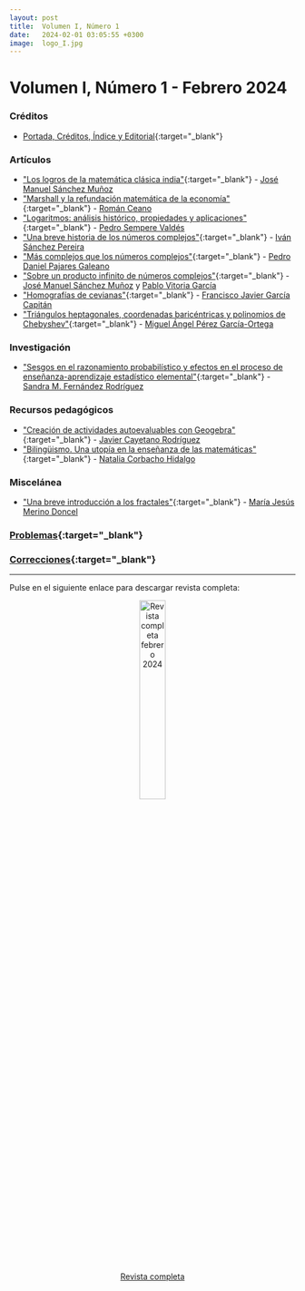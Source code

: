 ```yaml
---
layout: post
title:  Volumen I, Número 1
date:   2024-02-01 03:05:55 +0300
image:  logo_I.jpg
---
```


# Volumen I, Número 1 - Febrero 2024
<!---
Primer número de la revista Lva<sup>2</sup> donde abordamos temas tan interesantes como la matemática clásica india o los polimonios de Chebyshev. En esta edición profundizaremos sobre los números complejos desde su historia hasta el producto infinito de números complejos. Traemos de la mano de Sandra M. Fernández un interesante artículo de investigación. Finalizaremos con una breve introducción a los fractales y, por supuesto, incluimos unos retos matemáticos que esperamos sean de su agrado.
-->
### Créditos

* [Portada, Créditos, Índice y Editorial](https://drive.google.com/file/d/1O1QJqTWaAIf4SvPEjgRkIFR3GaeOgT_Y){:target="_blank"}

### Artículos

* ["Los logros de la matemática clásica india"](https://drive.google.com/file/d/14Og4sQWaA2kIHVQoVv3ghh2ND62BBArP){:target="_blank"} - [José Manuel Sánchez Muñoz](mailto:jose.sm@educa.madrid.org)
* ["Marshall y la refundación matemática de la economía"](https://drive.google.com/file/d/1_BEZ7HAJ8Gf-OAjh8HlQlEwvpyItpsDK){:target="_blank"} - [Román Ceano](mailto:romanceanovivas@gmail.com)
* ["Logaritmos: análisis histórico, propiedades y aplicaciones"](https://drive.google.com/file/d/1-J-8jigu0s9hoRJPkXToxNOlUNlS9zFO){:target="_blank"} - [Pedro Sempere Valdés](mailto:p.semperevaldes@edu.gva.es)
* ["Una breve historia de los números complejos"](https://drive.google.com/file/d/1z0980M3-fqc1dTDIIAcRkdXP4tCgGkGw){:target="_blank"} - [Iván Sánchez Pereira](mailto:mailto:ivan.sanchez.pereira@edu.xunta.gal)
* ["Más complejos que los números complejos"](https://drive.google.com/file/d/1moUsEI2Tms7RIlHW-NbtXXtFtsC5GWLH){:target="_blank"} - [Pedro Daniel Pajares Galeano](mailto:pdpajaresg01@educarex.es)
* ["Sobre un producto infinito de números complejos"](https://drive.google.com/file/d/1FhRaivA2vS8EZnogo9kZrBP6CNCsJ1RK){:target="_blank"} - [José Manuel Sánchez Muñoz](mailto:jose.sm@educa.madrid.org) y [Pablo Vitoria García](mailto:pvitoria@gmail.com)
* ["Homografías de cevianas"](https://drive.google.com/file/d/1Hh5dZ9iyT8fdXzl4b9IBgKNEZ_VxPx3C){:target="_blank"} - [Francisco Javier García Capitán](mailto:garciacapitan@gmail.com)
* ["Triángulos heptagonales, coordenadas baricéntricas y polinomios de Chebyshev"](https://drive.google.com/file/d/183Cd8KARrzkcFY_qOhyeShaXmOhnlRus){:target="_blank"} - [Miguel Ángel Pérez García-Ortega](mailto:mianpgo@gmail.com)

### Investigación

* ["Sesgos en el razonamiento probabilístico y efectos en el proceso de enseñanza-aprendizaje estadístico elemental"](https://drive.google.com/file/d/15DdMdgBgxXXSpeE5qHzqpexNLxSEGXP_){:target="_blank"} - [Sandra M. Fernández Rodríguez](mailto:sdrafez@gmail.com)

### Recursos pedagógicos

* ["Creación de actividades autoevaluables con Geogebra"](https://drive.google.com/file/d/1ZPuA75hvw4AJpRdg6Mpa-3Z4FEUk9EMc){:target="_blank"} - [Javier Cayetano Rodríguez](mailto:javiercayetano@educarex.es) 
* ["Bilingüismo. Una utopía en la enseñanza de las matemáticas"](https://drive.google.com/file/d/12ZWqlUHcPo_kFRBfWshLNkHzHw8ImYxy){:target="_blank"} - [Natalia Corbacho Hidalgo](mailto:nataliachmatematicas@gmail.com)

### Miscelánea

* ["Una breve introducción a los fractales"](https://drive.google.com/file/d/13qZt0BjS7EqJCURuHRXAe8dKCj79Kh1B){:target="_blank"} - [María Jesús Merino Doncel](mailto:mjmerinod@educa.jcyl.es)

### [Problemas](https://drive.google.com/file/d/1wM82AqfNxjRfd_8meLacAt7tWs5L59hT){:target="_blank"}

### [Correcciones](https://drive.google.com/file/d/1naSu7bCn_Hz7unle4Tz3NNYcqA_V8IXl){:target="_blank"}

***

Pulse en el siguiente enlace para descargar revista completa:

<div style="text-align: center;">
    <a href="https://drive.google.com/uc?export=download&id=1WcXWejqKUX5g2-oeSPy6zCbrYVEUVAoz">
        <img src="{{site.baseurl}}/images/revista_febrero_24.png" alt="Revista completa febrero 2024" width="30%">
    </a>
    <p>
        <a href="https://drive.google.com/uc?export=download&id=1WcXWejqKUX5g2-oeSPy6zCbrYVEUVAoz">Revista completa</a>
    </p>
</div>
